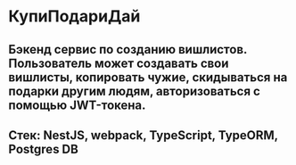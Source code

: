 # КупиПодариДай

##  Бэкенд сервис по созданию вишлистов. Пользователь может создавать свои вишлисты, копировать чужие, скидываться на подарки другим людям, авторизоваться с помощью JWT-токена.

## Стек: NestJS, webpack, TypeScript, TypeORM, Postgres DB
 
